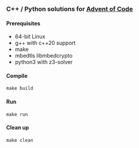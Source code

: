 ### C++ / Python solutions for [Advent of Code](https://adventofcode.com)

#### Prerequisites
* 64-bit Linux
* g++ with c++20 support
* make
* mbedtls libmbedcrypto
* python3 with z3-solver

#### Compile
    make build

#### Run
    make run

#### Clean up
    make clean

